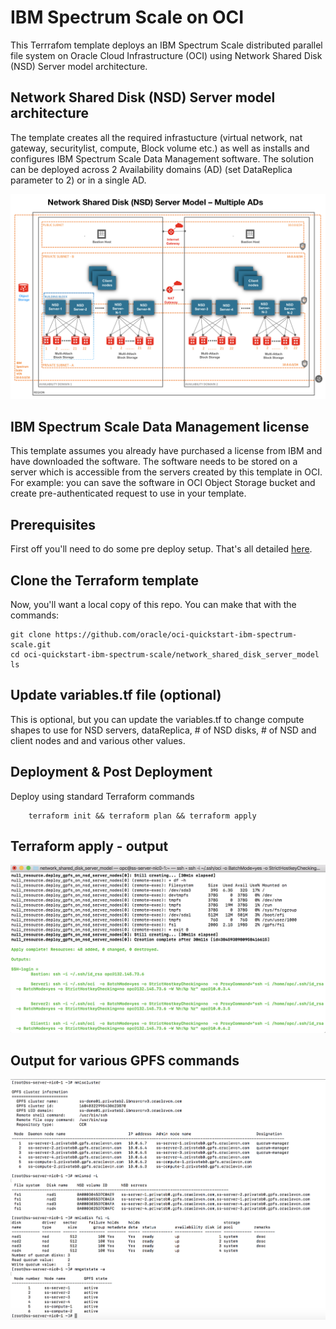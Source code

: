 # IBM Spectrum Scale on OCI
This Terrrafom template deploys an IBM Spectrum Scale distributed parallel file system on Oracle Cloud Infrastructure (OCI) using Network Shared Disk (NSD) Server model architecture.


## Network Shared Disk (NSD) Server model architecture
The template creates all the required infrastucture (virtual network, nat gateway, securitylist, compute, Block volume etc.) as well as installs and configures IBM Spectrum Scale Data Management software.  The solution can be deployed across 2 Availability domains (AD) (set DataReplica parameter to 2) or in a single AD. 


![](../images/network_shared_disk_server_model/01-high-level-architecture.png)

## IBM Spectrum Scale Data Management license 
This template assumes you already have purchased a license from IBM and have downloaded the software.  The software needs to be stored on a server which is accessible from the servers created by this template in OCI.  For example: you can save the software in OCI Object Storage bucket and create pre-authenticated request to use in your template.  



## Prerequisites
First off you'll need to do some pre deploy setup.  That's all detailed [here](https://github.com/oracle/oci-quickstart-prerequisites).


## Clone the Terraform template
Now, you'll want a local copy of this repo.  You can make that with the commands:

    git clone https://github.com/oracle/oci-quickstart-ibm-spectrum-scale.git
    cd oci-quickstart-ibm-spectrum-scale/network_shared_disk_server_model
    ls



## Update variables.tf file (optional)
This is optional, but you can update the variables.tf to change compute shapes to use for NSD servers, dataReplica, # of NSD disks, # of NSD and client nodes and and various other values. 


## Deployment & Post Deployment

Deploy using standard Terraform commands

        terraform init && terraform plan && terraform apply


## Terraform apply - output 

![](../images/network_shared_disk_server_model/02-tf-apply.png)

## Output for various GPFS commands

![](../images/network_shared_disk_server_model/03-mm-commands.png)



